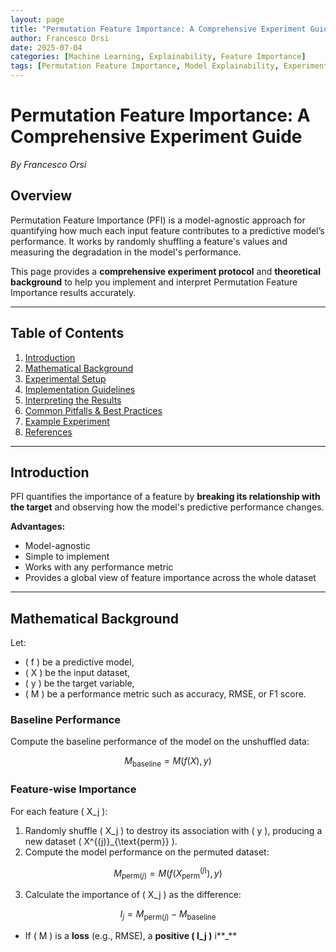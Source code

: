 ```yaml
---
layout: page
title: "Permutation Feature Importance: A Comprehensive Experiment Guide"
author: Francesco Orsi
date: 2025-07-04
categories: [Machine Learning, Explainability, Feature Importance]
tags: [Permutation Feature Importance, Model Explainability, Experiments]
---
```


# Permutation Feature Importance: A Comprehensive Experiment Guide
_By Francesco Orsi_

## Overview

Permutation Feature Importance (PFI) is a model-agnostic approach for quantifying how much each input feature contributes to a predictive model’s performance. It works by randomly shuffling a feature's values and measuring the degradation in the model's performance.

This page provides a **comprehensive experiment protocol** and **theoretical background** to help you implement and interpret Permutation Feature Importance results accurately.

---

## Table of Contents

1. [Introduction](#introduction)
2. [Mathematical Background](#mathematical-background)
3. [Experimental Setup](#experimental-setup)
4. [Implementation Guidelines](#implementation-guidelines)
5. [Interpreting the Results](#interpreting-the-results)
6. [Common Pitfalls & Best Practices](#common-pitfalls--best-practices)
7. [Example Experiment](#example-experiment)
8. [References](#references)

---

## Introduction

PFI quantifies the importance of a feature by **breaking its relationship with the target** and observing how the model's predictive performance changes.

**Advantages:**
- Model-agnostic
- Simple to implement
- Works with any performance metric
- Provides a global view of feature importance across the whole dataset

---

## Mathematical Background

Let:
- \( f \) be a predictive model,
- \( X \) be the input dataset,
- \( y \) be the target variable,
- \( M \) be a performance metric such as accuracy, RMSE, or F1 score.

### Baseline Performance

Compute the baseline performance of the model on the unshuffled data:

$$
M_{\text{baseline}} = M(f(X), y)
$$

### Feature-wise Importance

For each feature \( X_j \):
1. Randomly shuffle \( X_j \) to destroy its association with \( y \), producing a new dataset \( X^{(j)}_{\text{perm}} \).
2. Compute the model performance on the permuted dataset:

$$
M_{\text{perm}(j)} = M(f(X^{(j)}_{\text{perm}}), y)
$$

3. Calculate the importance of \( X_j \) as the difference:

$$
I_j = M_{\text{perm}(j)} - M_{\text{baseline}}
$$

- If \( M \) is a **loss** (e.g., RMSE), a **positive \( I_j \)** i**_**

